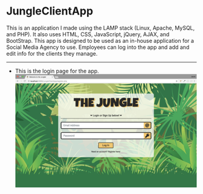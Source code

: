 # JungleClientApp
This is an application I made using the LAMP stack (Linux, Apache, MySQL, and PHP). It also uses HTML, CSS, JavaScript, jQuery, AJAX, and BootStrap. This app is designed to be used as an in-house application for a Social Media Agency to use. Employees can log into the app and add and edit info for the clients they manage.

---

- This is the login page for the app.
![LOGIN](/read_me/login.png)
